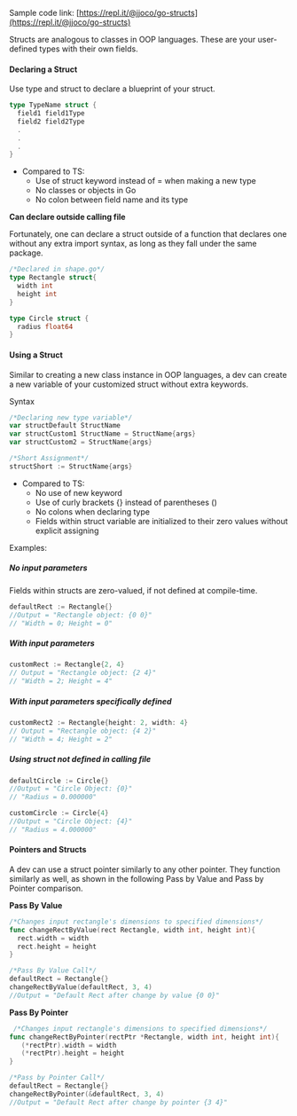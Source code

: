Sample code link: [https://repl.it/@jjoco/go-structs](https://repl.it/@jjoco/go-structs)

Structs are analogous to classes in OOP languages. These are your user-defined types with their own fields.

#### Declaring a Struct

Use type and struct to declare a blueprint of your struct.

```Go
type TypeName struct {
  field1 field1Type
  field2 field2Type
  .
  .
  .
}
```
- Compared to TS:
  - Use of struct keyword instead of = when making a new type
  - No classes or objects in Go
  - No colon between field name and its type

 **Can declare outside calling file**

Fortunately, one can declare a struct outside of a function that declares one without any extra import syntax, as long as they fall under the same package.

```Go
/*Declared in shape.go*/
type Rectangle struct{
  width int
  height int
}

type Circle struct {
  radius float64
}
```
#### Using a Struct

Similar to creating a new class instance in OOP languages, a dev can create a new variable of your customized struct without extra keywords.

Syntax
```go
/*Declaring new type variable*/
var structDefault StructName
var structCustom1 StructName = StructName{args}
var structCustom2 = StructName{args}

/*Short Assignment*/
structShort := StructName{args}
```
- Compared to TS:
  - No use of new keyword
  - Use of curly brackets {} instead of parentheses ()
  - No colons when declaring type
  - Fields within struct variable are initialized to their zero values without explicit assigning

Examples:

##### No input parameters

Fields within structs are zero-valued, if not defined at compile-time.
```go
defaultRect := Rectangle{}
//Output = "Rectangle object: {0 0}"
// "Width = 0; Height = 0"
```
##### With input parameters
```go
customRect := Rectangle{2, 4}
// Output = "Rectangle object: {2 4}"
// "Width = 2; Height = 4"
```
##### With input parameters specifically defined
```go
customRect2 := Rectangle{height: 2, width: 4}
// Output = "Rectangle object: {4 2}"
// "Width = 4; Height = 2"
```
##### Using struct not defined in calling file
```go
defaultCircle := Circle{}
//Output = "Circle Object: {0}"
// "Radius = 0.000000"

customCircle := Circle{4}
//Output = "Circle Object: {4}"
// "Radius = 4.000000"
```
#### Pointers and Structs

A dev can use a struct pointer similarly to any other pointer. They function similarly as well, as shown in the following Pass by Value and Pass by Pointer comparison.

**Pass By Value**  
```go
/*Changes input rectangle's dimensions to specified dimensions*/
func changeRectByValue(rect Rectangle, width int, height int){
  rect.width = width
  rect.height = height
}
```
```go
/*Pass By Value Call*/
defaultRect = Rectangle{}
changeRectByValue(defaultRect, 3, 4)
//Output = "Default Rect after change by value {0 0}" 
```

**Pass By Pointer** 
```go
 /*Changes input rectangle's dimensions to specified dimensions*/
func changeRectByPointer(rectPtr *Rectangle, width int, height int){
   (*rectPtr).width = width
   (*rectPtr).height = height
}
```
```go
/*Pass by Pointer Call*/
defaultRect = Rectangle{}
changeRectByPointer(&defaultRect, 3, 4)
//Output = "Default Rect after change by pointer {3 4}" 
```